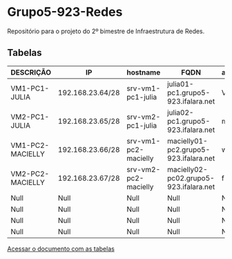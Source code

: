 # Grupo5-923-Redes
Repositório para o projeto do 2º bimestre de Infraestrutura de Redes.

## Tabelas 

| DESCRIÇÃO  |  IP  |  hostname  |  FQDN  |  aliase  |
| ------------------- | ------------------- | ------------------- | ------------------- | ------------------- |
|  VM1-PC1-JULIA |  192.168.23.64/28 |  srv-vm1-pc1-julia |  julia01-pc1.grupo5-923.ifalara.net |  VPN |
|  VM2-PC1-JULIA |  192.168.23.65/28 |  srv-vm2-pc1-julia |  julia02-pc1.grupo5-923.ifalara.net |  mail |
|  VM1-PC2-MACIELLY |  192.168.23.66/28 |  srv-vm1-pc2-macielly |  macielly01-pc2.grupo5-923.ifalara.net |  www |
|  VM2-PC2-MACIELLY |  192.168.23.67/28 |  srv-vm2-pc2-macielly |  macielly02-pc02.grupo5-923.ifalara.net |  file |
|  Null |  Null |  Null |  Null |  Null |
|  Null |  Null |  Null |  Null |  Null |
|  Null |  Null |  Null |  Null |  Null |
|  Null |  Null |  Null |  Null |  Null |

[Acessar o documento com as tabelas](https://docs.google.com/spreadsheets/d/1wC8-0qN_uJ9s-l_1ESp-2WHDWGVcQKEaONAI2HTbjAo/edit?usp=sharing)

